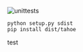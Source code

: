![unittests](https://github.com/CYBEX-P/tahoe/workflows/unittests/badge.svg?branch=master)
```
python setup.py sdist
pip install dist/tahoe
```

test
